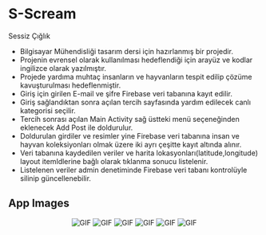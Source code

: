 # S-Scream

Sessiz Çığlık

* Bilgisayar Mühendisliği tasarım dersi için hazırlanmış bir projedir.<br>
* Projenin evrensel olarak kullanılması hedeflendiği için arayüz ve kodlar ingilizce olarak yazılmıştır.<br>
* Projede yardıma muhtaç insanların ve hayvanların tespit edilip çözüme kavuşturulması hedeflenmiştir.<br>
* Giriş için girilen E-mail ve şifre Firebase veri tabanına kayıt edilir.<br>
* Giriş sağlandıktan sonra açılan tercih sayfasında yardım edilecek canlı kategorisi seçilir.<br>
* Tercih sonrası açılan Main Activity sağ üstteki menü seçeneğinden eklenecek Add Post ile doldurulur.<br>
* Doldurulan girdiler ve resimler yine Firebase veri tabanına insan ve hayvan koleksiyonları olmak üzere iki ayrı çeşitte kayıt altında alınır.<br>
* Veri tabanına kaydedilen veriler ve harita lokasyonları(latitude,longitude) layout itemIdlerine bağlı olarak tıklanma sonucu listelenir.<br>
* Listelenen veriler admin denetiminde Firebase veri tabanı kontrolüyle silinip güncellenebilir.<br>


App Images
--------------
<p align="center">
  <img src="https://user-images.githubusercontent.com/71982171/148653897-5403031c-c3f5-48f7-9f34-032e4c520f17.png" alt="GIF" />
  <img src="https://user-images.githubusercontent.com/71982171/148653904-355f8418-e976-4c95-ab82-0e1877547e98.png" alt="GIF" />
  <img src="https://user-images.githubusercontent.com/71982171/148654298-b06f7dd9-1f32-46f8-ad5f-11f4c92701b7.png" alt="GIF" />
  <img src="https://user-images.githubusercontent.com/71982171/148654297-63657b65-dd7e-4a3d-8a1e-469335d589ea.png" alt="GIF" />
  <img src="https://user-images.githubusercontent.com/71982171/148653906-66e29c6e-6712-4bf7-8d5b-0fbebe76fc8c.png" alt="GIF" />
  <img src="https://user-images.githubusercontent.com/71982171/148653908-436e3949-6f85-4c73-80de-ddd75da9b9f3.png" alt="GIF" />
  
</p>
